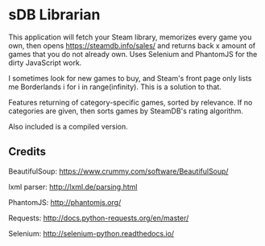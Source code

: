 # sDB Librarian

This application will fetch your Steam library, memorizes every game you own, then opens https://steamdb.info/sales/ and returns back x amount of games that you do not already own. Uses Selenium and PhantomJS for the dirty JavaScript work.

I sometimes look for new games to buy, and Steam's front page only lists me Borderlands i for i in range(infinity). This is a solution to that.

Features returning of category-specific games, sorted by relevance. If no categories are given, then sorts games by SteamDB's rating algorithm.

Also included is a compiled version.

## Credits

BeautifulSoup: https://www.crummy.com/software/BeautifulSoup/

lxml parser: http://lxml.de/parsing.html

PhantomJS: http://phantomjs.org/

Requests: http://docs.python-requests.org/en/master/

Selenium: http://selenium-python.readthedocs.io/